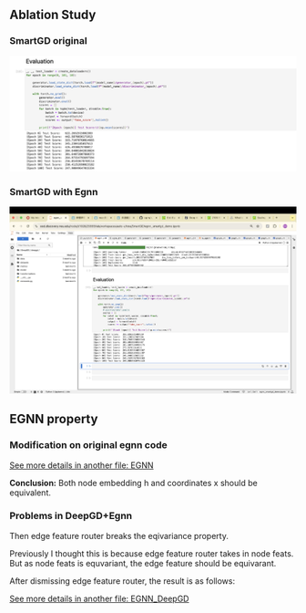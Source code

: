 ## Ablation Study
### SmartGD original

![SmartGD Original](<Screenshot 2025-02-18 at 11.35.13.png>)


### SmartGD with Egnn
![Egnn SmartGD](<Screenshot 2025-02-19 at 01.17.23.png>)

## EGNN property

### Modification on original egnn code

[See more details in another file: EGNN](../Egnn/visual.md)

**Conclusion:** Both node embedding h and coordinates x should be equivalent.

### Problems in DeepGD+Egnn

Then edge feature router breaks the eqivariance property. 

Previously I thought this is because edge feature router takes in node feats. But as node feats is equvariant, the edge feature should be equivarant. 

After dismissing edge feature router, the result is as follows:

[See more details in another file: EGNN_DeepGD](../Egnn_DeepGD/visualization/visualization.md)